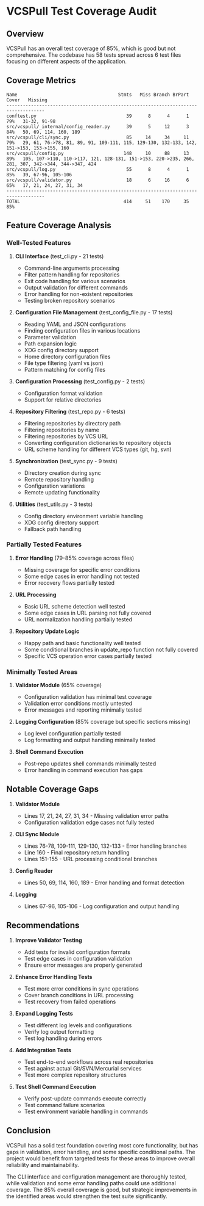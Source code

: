 # VCSPull Test Coverage Audit

## Overview

VCSPull has an overall test coverage of 85%, which is good but not comprehensive. The codebase has 58 tests spread across 6 test files focusing on different aspects of the application.

## Coverage Metrics

```
Name                                     Stmts   Miss Branch BrPart  Cover   Missing
------------------------------------------------------------------------------------
conftest.py                                 39      8      4      1    79%   31-32, 91-98
src/vcspull/_internal/config_reader.py      39      5     12      3    84%   50, 69, 114, 160, 189
src/vcspull/cli/sync.py                     85     14     34     11    79%   29, 61, 76->78, 81, 89, 91, 109-111, 115, 129-130, 132-133, 142, 151->153, 153->155, 160
src/vcspull/config.py                      148     10     88     13    89%   105, 107->110, 110->117, 121, 128-131, 151->153, 220->235, 266, 281, 307, 342->344, 344->347, 424
src/vcspull/log.py                          55      8      4      1    85%   39, 67-96, 105-106
src/vcspull/validator.py                    18      6     16      6    65%   17, 21, 24, 27, 31, 34
------------------------------------------------------------------------------------
TOTAL                                      414     51    170     35    85%
```

## Feature Coverage Analysis

### Well-Tested Features

1. **CLI Interface** (test_cli.py - 21 tests)
   - Command-line arguments processing
   - Filter pattern handling for repositories
   - Exit code handling for various scenarios
   - Output validation for different commands
   - Error handling for non-existent repositories
   - Testing broken repository scenarios

2. **Configuration File Management** (test_config_file.py - 17 tests)
   - Reading YAML and JSON configurations
   - Finding configuration files in various locations
   - Parameter validation
   - Path expansion logic
   - XDG config directory support
   - Home directory configuration files
   - File type filtering (yaml vs json)
   - Pattern matching for config files

3. **Configuration Processing** (test_config.py - 2 tests)
   - Configuration format validation
   - Support for relative directories

4. **Repository Filtering** (test_repo.py - 6 tests)
   - Filtering repositories by directory path
   - Filtering repositories by name
   - Filtering repositories by VCS URL
   - Converting configuration dictionaries to repository objects
   - URL scheme handling for different VCS types (git, hg, svn)

5. **Synchronization** (test_sync.py - 9 tests)
   - Directory creation during sync
   - Remote repository handling
   - Configuration variations
   - Remote updating functionality

6. **Utilities** (test_utils.py - 3 tests)
   - Config directory environment variable handling
   - XDG config directory support
   - Fallback path handling

### Partially Tested Features

1. **Error Handling** (79-85% coverage across files)
   - Missing coverage for specific error conditions
   - Some edge cases in error handling not tested
   - Error recovery flows partially tested

2. **URL Processing** 
   - Basic URL scheme detection well tested
   - Some edge cases in URL parsing not fully covered
   - URL normalization handling partially tested

3. **Repository Update Logic**
   - Happy path and basic functionality well tested
   - Some conditional branches in update_repo function not fully covered
   - Specific VCS operation error cases partially tested

### Minimally Tested Areas

1. **Validator Module** (65% coverage)
   - Configuration validation has minimal test coverage
   - Validation error conditions mostly untested
   - Error messages and reporting minimally tested

2. **Logging Configuration** (85% coverage but specific sections missing)
   - Log level configuration partially tested
   - Log formatting and output handling minimally tested

3. **Shell Command Execution**
   - Post-repo updates shell commands minimally tested
   - Error handling in command execution has gaps

## Notable Coverage Gaps

1. **Validator Module**
   - Lines 17, 21, 24, 27, 31, 34 - Missing validation error paths
   - Configuration validation edge cases not fully tested

2. **CLI Sync Module**
   - Lines 76-78, 109-111, 129-130, 132-133 - Error handling branches
   - Line 160 - Final repository return handling
   - Lines 151-155 - URL processing conditional branches

3. **Config Reader**
   - Lines 50, 69, 114, 160, 189 - Error handling and format detection

4. **Logging**
   - Lines 67-96, 105-106 - Log configuration and output handling

## Recommendations

1. **Improve Validator Testing**
   - Add tests for invalid configuration formats
   - Test edge cases in configuration validation
   - Ensure error messages are properly generated

2. **Enhance Error Handling Tests**
   - Test more error conditions in sync operations
   - Cover branch conditions in URL processing
   - Test recovery from failed operations

3. **Expand Logging Tests**
   - Test different log levels and configurations
   - Verify log output formatting
   - Test log handling during errors

4. **Add Integration Tests**
   - Test end-to-end workflows across real repositories
   - Test against actual Git/SVN/Mercurial services
   - Test more complex repository structures

5. **Test Shell Command Execution**
   - Verify post-update commands execute correctly
   - Test command failure scenarios
   - Test environment variable handling in commands

## Conclusion

VCSPull has a solid test foundation covering most core functionality, but has gaps in validation, error handling, and some specific conditional paths. The project would benefit from targeted tests for these areas to improve overall reliability and maintainability.

The CLI interface and configuration management are thoroughly tested, while validation and some error handling paths could use additional coverage. The 85% overall coverage is good, but strategic improvements in the identified areas would strengthen the test suite significantly.
